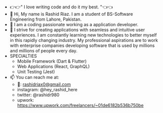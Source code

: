 - 👉👉" I love writing code and do it my best. "👈👈
- 👋 Hi, My name is Rashid Riaz. I am a student of BS-Software Engineering from Lahore, Pakistan. 
- 👀 I am a coding passionate working as a application developer.
- 🌱 I strive for creating applications with seamless and intuitive user experiences.
 I am constantly learning new technologies to better myself in this rapidly changing industry.
 My professional aspirations are to work with enterprise companies developing software that is used by millions and millions of people every day.
- SPECIALTIES
  - Mobile Framework (Dart & Flutter)
  - Web Applications (React, GraphQL)
  - Unit Testing (Jest)
- 📫 You can reach me at:
  - 📧: rashidriax0@gmail.com
  - instagram: @hey_rashid_here
  - twitter: @rashidr980
  - upwork: https://www.upwork.com/freelancers/~01de6182b536b750be

<!---
rashidriaz/rashidriaz is a ✨ special ✨ repository because its `README.md` (this file) appears on your GitHub profile.
You can click the Preview link to take a look at your changes.
--->
